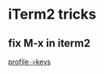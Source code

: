 # iTerm2 tricks

## fix M-x in iterm2

[profile`->`keys](http://stackoverflow.com/a/438892/4921402)
